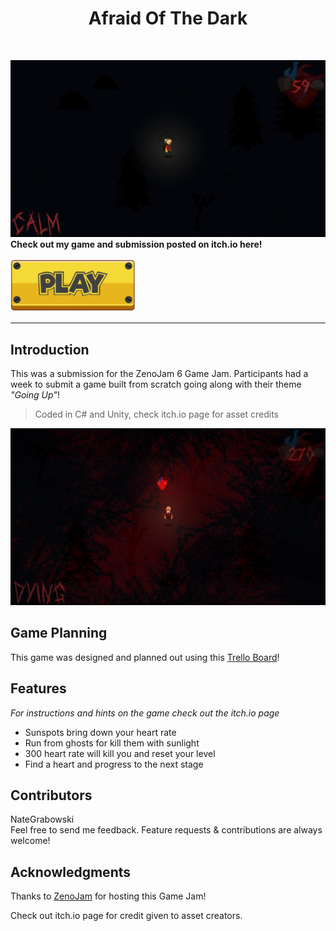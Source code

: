 <h1 align="center"> Afraid Of The Dark </h1> <br>

![gameimage](https://github.com/NateGrabowski/Afraid-Of-The-Dark2D/blob/master/Assets/Afraid%20Of%20The%20Dark%20screenies/Annotation%202022-12-29%20142041.png?raw=true)
**Check out my game and submission posted on itch.io here!**

<p align="left">
 <a href="https://nategrabowski.itch.io/afraid-of-the-dark-1" target="_blank"> <img src = "https://github.com/NateGrabowski/Naruto-Quiz/blob/master/Play-Button.png?raw=true" width=200> </a>
</p>

---

## Introduction

This was a submission for the ZenoJam 6 Game Jam. Participants had a week to submit a game built from scratch going along with their theme _"Going Up"_!

> Coded in C# and Unity, check itch.io page for asset credits

![gameimage](https://github.com/NateGrabowski/Afraid-Of-The-Dark2D/blob/master/Assets/Afraid%20Of%20The%20Dark%20screenies/Annotation%202022-12-29%20142339.png?raw=true)

## Game Planning

This game was designed and planned out using this [Trello Board](https://trello.com/b/gvyednj8/afraid-of-the-dark)!

## Features

_For instructions and hints on the game check out the itch.io page_

- Sunspots bring down your heart rate
- Run from ghosts for kill them with sunlight
- 300 heart rate will kill you and reset your level
- Find a heart and progress to the next stage

## Contributors

NateGrabowski <br>
Feel free to send me feedback. Feature requests & contributions are always welcome!

## Acknowledgments

Thanks to [ZenoJam](https://itch.io/jam/zeno-jam-6)
for hosting this Game Jam!

Check out itch.io page for credit given to asset creators.
